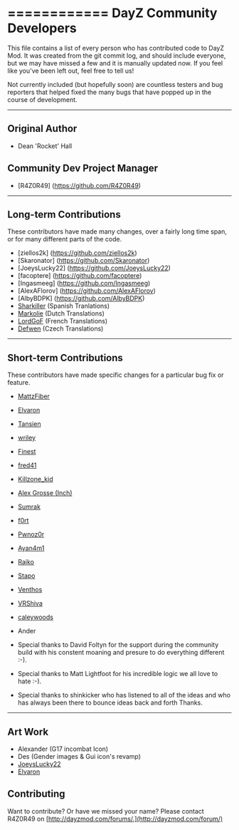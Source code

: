 ============
DayZ Community Developers
============

This file contains a list of every person who has contributed code to
DayZ Mod. It was created from the git commit log, and should include
everyone, but we may have missed a few and it is manually updated
now. If you feel like you've been left out, feel free to tell us!

Not currently included (but hopefully soon) are countless testers and bug
reporters that helped fixed the many bugs that have popped up in the course of
development.

---------------
Original Author
---------------

 * Dean 'Rocket' Hall


Community Dev Project Manager
---------------

 * [R4Z0R49] (https://github.com/R4Z0R49)

 
-------------------------
Long-term Contributions
-------------------------

These contributors have made many changes, over a fairly long time span, or
for many different parts of the code.

 * [ziellos2k] (https://github.com/ziellos2k)
 * [Skaronator] (https://github.com/Skaronator)
 * [JoeysLucky22] (https://github.com/JoeysLucky22)
 * [facoptere] (https://github.com/facoptere)
 * [Ingasmeeg] (https://github.com/Ingasmeeg)
 * [AlexAFlorov] (https://github.com/AlexAFlorov)
 * [AlbyBDPK] (https://github.com/AlbyBDPK)
 * [Sharkiller](https://github.com/Sharkiller) (Spanish Tranlations) 
 * [Markolie](https://github.com/Markolie) (Dutch Translations)    
 * [LordGoF](https://github.com/LordGoF) (French Translations)    
 * [Defwen](https://github.com/Defwen) (Czech Translations)
 
------------------------
Short-term Contributions
------------------------

These contributors have made specific changes for a particular bug fix or
feature.

* [MattzFiber](https://github.com/MattzFiber)
* [Elvaron](https://github.com/Elvaron)
* [Tansien](https://github.com/Tansien)
* [wriley](https://github.com/wriley)
* [Finest](https://github.com/Finest)
* [fred41](https://github.com/fred41)
* [Killzone_kid](https://github.com/Killzonekid)
* [Alex Grosse (Inch)](http://opendayz.net/index.php?members/inch.1011/)
* [Sumrak](http://www.nightstalkers.cz/en_index_nc.php)
* [f0rt](https://github.com/ashfor03)
* [Pwnoz0r](https://github.com/Pwnoz0r)
* [Ayan4m1](https://github.com/Ayan4m1)
* [Rajko](https://github.com/rajkosto)
* [Stapo](https://github.com/Stapo)
* [Venthos](https://github.com/Venthos)
* [VRShiva](https://github.com/VRShiva)
* [caleywoods](https://github.com/caleywoods)
* Ander                                            

* Special thanks to David Foltyn for the support during the community build with his constent moaning and presure to do everything different :-).
* Special thanks to Matt Lightfoot for his incredible logic we all love to hate :-).
* Special thanks to shinkicker who has listened to all of the ideas and who has always been there to bounce ideas back and forth Thanks.

------------------------
Art Work
------------------------
* Alexander (G17 incombat Icon)
* Des (Gender images & Gui icon's revamp)
* [JoeysLucky22](https://github.com/JoeysLucky22)
* [Elvaron](https://github.com/Elvaron)

Contributing
------------
Want to contribute? Or have we missed your name?
Please contact R4Z0R49 on [http://dayzmod.com/forums/.](http://dayzmod.com/forum/)